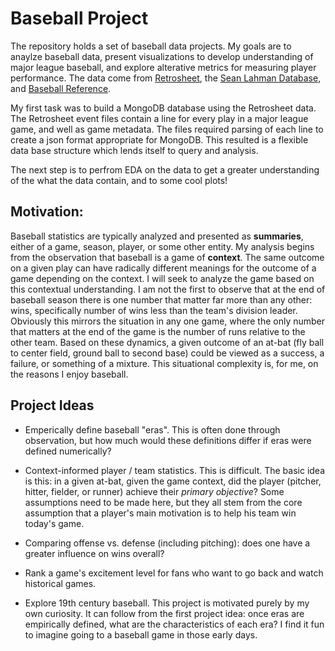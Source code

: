 # Baseball Project

The repository holds a set of baseball data projects. My goals are to anaylze baseball data, present visualizations to develop understanding of major league baseball, and explore alterative metrics for measuring player performance. The data come from [Retrosheet](https://www.retrosheet.org/), the [Sean Lahman Database](http://www.seanlahman.com/baseball-archive/statistics/), and  [Baseball Reference](https://www.baseball-reference.com/).  

My first task was to build a MongoDB database using the Retrosheet data. The Retrosheet event files contain a line for every play in a major league game, and well as game metadata. The files required parsing of each line to create a json format appropriate for MongoDB. This resulted is a flexible data base structure which lends itself to query and analysis.

The next step is to perfrom EDA on the data to get a greater understanding of the what the data contain, and to some cool plots!

## Motivation:

Baseball statistics are typically analyzed and presented as **summaries**, either of a game, season, player, or some other entity. My analysis begins from the observation that baseball is a game of **context**. The same outcome on a given play can have radically different meanings for the outcome of a game depending on the context. I will seek to analyze the game based on this contextual understanding. I am not the first to observe that at the end of baseball season there is one number that matter far more than any other: wins, specifically number of wins less than the team's division leader. Obviously this mirrors the situation in any one game, where the only number that matters at the end of the game is the number of runs relative to the other team. Based on these dynamics, a given outcome of an at-bat (fly ball to center field, ground ball to second base) could be viewed as a success, a failure, or something of a mixture. This situational complexity is, for me, on the reasons I enjoy baseball. 

## Project Ideas

* Emperically define baseball "eras". This is often done through observation, but how much would these definitions differ if eras were defined numerically?

* Context-informed player / team statistics. This is difficult. The basic idea is this: in a given at-bat, given the game context, did the player (pitcher, hitter, fielder, or runner) achieve their *primary objective*? Some assumptions need to be made here, but they all stem from the core assumption that a player's main motivation is to help his team win today's game.

* Comparing offense vs. defense (including pitching): does one have a greater influence on wins overall?

* Rank a game's excitement level for fans who want to go back and watch historical games. 

* Explore 19th century baseball. This project is motivated purely by my own curiosity. It can follow from the first project idea: once eras are empirically defined, what are the characteristics of each era? I find it fun to imagine going to a baseball game in those early days.




